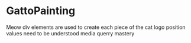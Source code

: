 # GattoPainting
Meow
div elements are used to create each piece of the cat logo
position values need to be understood
media querry mastery